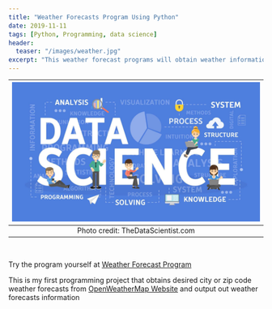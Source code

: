 ```yaml
---
title: "Weather Forecasts Program Using Python"
date: 2019-11-11
tags: [Python, Programming, data science]
header:
  teaser: "/images/weather.jpg"
excerpt: "This weather forecast programs will obtain weather information from OpenWeatherMap website"
---
```

|![PNG](/images/projects.jpg)| 
|:--:| 
| Photo credit: TheDataScientist.com |  
 
<br> 

Try the program yourself at [Weather Forecast Program](https://github.com/thanhnguyenduong/DSC510_Weather_Python_Program)

This is my first programming project that obtains desired city or zip code weather forecasts from [OpenWeatherMap Website](https://openweathermap.org/) and output out weather forecasts information

